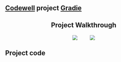 ## [Codewell](www.codewell.cc) project [Gradie](https://www.codewell.cc/challenges/gradie-sign-up-page--608ac420650dff001599e8ec)

<div align="center">
    <h2>Project Walkthrough</h2>
    <div style="display: flex; justify-content: center; margin-top: 20px">
        <img style="margin-right: 20px" src="https://codewell-storage-bucket.s3.us-east-2.amazonaws.com/Gradie_Slider_Thumbnail_min_a39892c6ee.jpg" />
        <img style="margin-left: 20px" src="https://codewell-storage-bucket.s3.us-east-2.amazonaws.com/Comment_Thumbnail_3_min_cf146572b7.jpg" />
    </div>
</div>

## Project code

